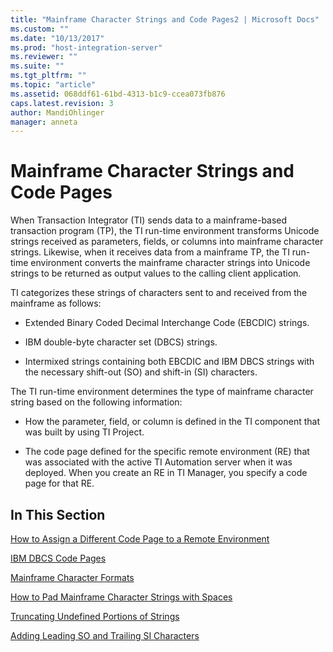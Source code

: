 ```yaml
---
title: "Mainframe Character Strings and Code Pages2 | Microsoft Docs"
ms.custom: ""
ms.date: "10/13/2017"
ms.prod: "host-integration-server"
ms.reviewer: ""
ms.suite: ""
ms.tgt_pltfrm: ""
ms.topic: "article"
ms.assetid: 068ddf61-61bd-4313-b1c9-ccea073fb876
caps.latest.revision: 3
author: MandiOhlinger
manager: anneta
---
```

# Mainframe Character Strings and Code Pages
When Transaction Integrator (TI) sends data to a mainframe-based transaction program (TP), the TI run-time environment transforms Unicode strings received as parameters, fields, or columns into mainframe character strings. Likewise, when it receives data from a mainframe TP, the TI run-time environment converts the mainframe character strings into Unicode strings to be returned as output values to the calling client application.  
  
 TI categorizes these strings of characters sent to and received from the mainframe as follows:  
  
-   Extended Binary Coded Decimal Interchange Code (EBCDIC) strings.  
  
-   IBM double-byte character set (DBCS) strings.  
  
-   Intermixed strings containing both EBCDIC and IBM DBCS strings with the necessary shift-out (SO) and shift-in (SI) characters.  
  
 The TI run-time environment determines the type of mainframe character string based on the following information:  
  
-   How the parameter, field, or column is defined in the TI component that was built by using TI Project.  
  
-   The code page defined for the specific remote environment (RE) that was associated with the active TI Automation server when it was deployed. When you create an RE in TI Manager, you specify a code page for that RE.  
  
## In This Section  
 [How to Assign a Different Code Page to a Remote Environment](../core/how-to-assign-a-different-code-page-to-a-remote-environment.md)  
  
 [IBM DBCS Code Pages](../core/ibm-dbcs-code-pages.md)  
  
 [Mainframe Character Formats](../core/mainframe-character-formats.md)  
  
 [How to Pad Mainframe Character Strings with Spaces](../core/how-to-pad-mainframe-character-strings-with-spaces.md)  
  
 [Truncating Undefined Portions of Strings](../core/truncating-undefined-portions-of-strings.md)  
  
 [Adding Leading SO and Trailing SI Characters](../core/adding-leading-so-and-trailing-si-characters.md)